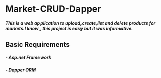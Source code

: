 # Market-CRUD-Dapper

##### This is a web application to upload,create,list and delete products for markets.I know , this project is easy but it was informative.

## Basic Requirements

##### - Asp.net Framework
##### - Dapper ORM
